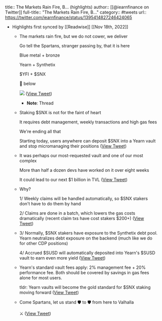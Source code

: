 title:: The Markets Rain Fire, B... (highlights)
author:: [[@iearnfinance on Twitter]]
full-title:: "The Markets Rain Fire, B..."
category:: #tweets
url:: https://twitter.com/iearnfinance/status/1395414827246424065

- Highlights first synced by [[Readwise]] [[Nov 18th, 2022]]
	- The markets rain fire, but we do not cower, we deliver
	  
	  Go tell the Spartans, stranger passing by, that it is here
	  
	  Blue metal + bronze
	  
	  Yearn + Synthetix 
	  
	  $YFI + $SNX
	  
	  🧵 below 
	  
	  ![](https://pbs.twimg.com/media/E11_TJcWQAQffHR.jpg) ([View Tweet](https://twitter.com/iearnfinance/status/1395413780012666881))
		- **Note**: Thread
	- Staking $SNX is not for the faint of heart
	  
	  It requires debt management, weekly transactions and high gas fees
	  
	  We're ending all that
	  
	  Starting today, users anywhere can deposit $SNX into a Yearn vault and stop micromanaging their positions ([View Tweet](https://twitter.com/iearnfinance/status/1395413916080119810))
	- It was perhaps our most-requested vault and one of our most complex
	  
	  More than half a dozen devs have worked on it over eight weeks
	  
	  It could lead to our next $1 billion in TVL ([View Tweet](https://twitter.com/iearnfinance/status/1395414079188127748))
	- Why?
	  
	  1/ Weekly claims will be handled automatically, so $SNX stakers don't have to do them by hand
	  
	  2/ Claims are done in a batch, which lowers the gas costs dramatically (recent claim txs have cost stakers $200+) ([View Tweet](https://twitter.com/iearnfinance/status/1395414265834745866))
	- 3/ Normally, $SNX stakers have exposure to the Synthetix debt pool. Yearn neutralizes debt exposure on the backend (much like we do for other CDP positions)
	  
	  4/ Accrued $SUSD will automatically deposited into Yearn's $SUSD vault to earn even more yield ([View Tweet](https://twitter.com/iearnfinance/status/1395414472718798850))
	- Yearn's standard vault fees apply: 2% management fee + 20% performance fee. Both should be covered by savings in gas fees alone for most users.
	  
	  tldr: Yearn vaults will become the gold standard for $SNX staking moving forward ([View Tweet](https://twitter.com/iearnfinance/status/1395414725811396612))
	- Come Spartans, let us stand 🛡 to 🛡 from here to Valhalla 
	  
	  ⚔️ ([View Tweet](https://twitter.com/iearnfinance/status/1395414827246424065))